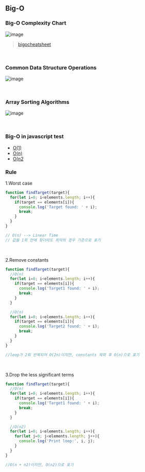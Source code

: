## Big-O

### Big-O Complexity Chart
![image](https://user-images.githubusercontent.com/83585224/140643583-c1522c09-472e-4254-ae7e-252a34b279b7.png)
> [bigocheatsheet](https://www.bigocheatsheet.com/)

<br>

### Common Data Structure Operations
![image](https://user-images.githubusercontent.com/83585224/140643667-1fcdd2e2-31fb-4eed-b515-370cb2f47754.png)

<br>

### Array Sorting Algorithms
![image](https://user-images.githubusercontent.com/83585224/140643692-6cb9388b-9e96-49dc-95fa-3e7558f2ec3a.png)

<br>

### Big-O in javascript test
- [O(1)](./o_1.js)
- [O(n)](./o_n.js)
- [O(n2](./o_n2.js)

### Rule
1.Worst case
```javascript
function findTarget(target){
  for(let i=0; i<elements.length; i++){
    if(target == elements[i]){
      console.log('Target found: ' + i);
      break;
    }
  }
}

// O(n) --> Linear Time
// 값을 1회 만에 찾더라도 최악의 경우 기준으로 표기
```

<br>

2.Remove constants
```javascript
function findTarget(target){
  //O(n)
  for(let i=0; i<elements.length; i++){
    if(target == elements[i]){
      console.log('Target1 found: ' + i);
      break;
    }
  }

  //O(n)
  for(let i=0; i<elements.length; i++){
    if(target == elements[i]){
      console.log('Target2 found: ' + i);
      break;
    }
  }  
}

//loop가 2회 반복되어 O(2n)이지만, constants 제외 후 O(n)으로 표기
```


<br>

3.Drop the less significant terms
```javascript
function findTarget(target){
  //O(n)
  for(let i=0; i<elements.length; i++){
    if(target == elements[i]){
      console.log('Target1 found: ' + i);
      break;
    }
  }

  //O(n2)
  for(let i=0; i<elements.length; i++){
    for(let j=0; j<elements.length; j++){
      console.log('Print loop:', i, j);
    }      
  }  
}

//O(n + n2)이지만, O(n2)으로 표기
```
